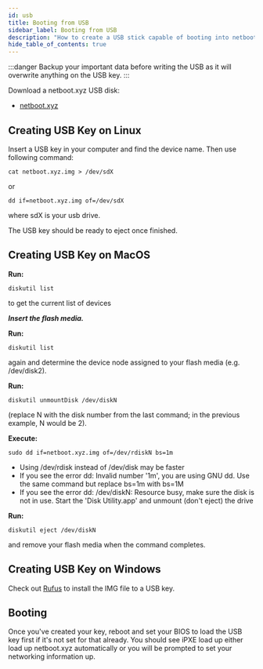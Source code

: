 ```yaml
---
id: usb
title: Booting from USB
sidebar_label: Booting from USB
description: "How to create a USB stick capable of booting into netboot.xyz"
hide_table_of_contents: true
---
```


:::danger
Backup your important data before writing the USB as it will overwrite anything on the USB key.
:::

Download a netboot.xyz USB disk:

* [netboot.xyz](https://boot.netboot.xyz/ipxe/netboot.xyz.img)

## Creating USB Key on Linux

Insert a USB key in your computer and find the device name. Then use following command:

```shell
cat netboot.xyz.img > /dev/sdX
```

or

```shell
dd if=netboot.xyz.img of=/dev/sdX
```

where sdX is your usb drive.

The USB key should be ready to eject once finished.

## Creating USB Key on MacOS

__Run:__

```shell
diskutil list
```

to get the current list of devices

___Insert the flash media.___

__Run:__

```shell
diskutil list
```

again and determine the device node assigned to your flash media (e.g. /dev/disk2).

__Run:__

```shell
diskutil unmountDisk /dev/diskN
```

(replace N with the disk number from the last command; in the previous example, N would be 2).

__Execute:__

```shell
sudo dd if=netboot.xyz.img of=/dev/rdiskN bs=1m
```

* Using /dev/rdisk instead of /dev/disk may be faster
* If you see the error dd: Invalid number '1m', you are using GNU dd. Use the same command but replace bs=1m with bs=1M
* If you see the error dd: /dev/diskN: Resource busy, make sure the disk is not in use. Start the 'Disk Utility.app' and unmount (don't eject) the drive

__Run:__

```shell
diskutil eject /dev/diskN
```

and remove your flash media when the command completes.

## Creating USB Key on Windows

Check out [Rufus](https://rufus.akeo.ie/) to install the IMG file to a USB key.

## Booting

Once you've created your key, reboot and set your BIOS to load the USB key first if it's not set for that already. You should see iPXE load up either load up netboot.xyz automatically or you will be prompted to set your networking information up.
